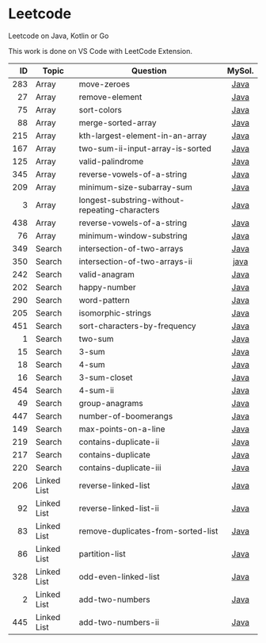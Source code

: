 # Leetcode
Leetcode on Java, Kotlin or Go

This work is done on VS Code with LeetCode Extension.

| ID | Topic | Question | MySol. |
| ---: | --- | --- | :---: |
| 283 | Array | move-zeroes | [Java](283.move-zeroes.java)
| 27 | Array | remove-element | [Java](27.remove-element.java)
| 75 | Array | sort-colors | [Java](75.sort-colors.java)
| 88 | Array | merge-sorted-array | [Java](88.merge-sorted-array.java)
| 215 | Array | kth-largest-element-in-an-array | [Java](215.kth-largest-element-in-an-array.java)
| 167 | Array | two-sum-ii-input-array-is-sorted | [Java](167.two-sum-ii-input-array-is-sorted.java)
| 125 | Array | valid-palindrome | [Java](125.valid-palindrome.java)
| 345 | Array | reverse-vowels-of-a-string | [Java](345.reverse-vowels-of-a-string.java)
| 209 | Array | minimum-size-subarray-sum | [Java](209.minimum-size-subarray-sum.java)
| 3 | Array | longest-substring-without-repeating-characters | [Java](3.longest-substring-without-repeating-characters.java)
| 438 | Array | reverse-vowels-of-a-string | [Java](345.reverse-vowels-of-a-string.java)
| 76 | Array | minimum-window-substring | [Java](76.minimum-window-substring.java)
| 349 | Search | intersection-of-two-arrays | [Java](349.intersection-of-two-arrays.java)
| 350 | Search | intersection-of-two-arrays-ii | [java](350.intersection-of-two-arrays-ii.java)
| 242 | Search | valid-anagram | [Java](242.valid-anagram.java)
| 202 | Search | happy-number | [Java](202.happy-number.java)
| 290 | Search | word-pattern | [Java](290.word-pattern.java)
| 205 | Search | isomorphic-strings | [Java](205.isomorphic-strings.java)
| 451 | Search | sort-characters-by-frequency | [Java](451.sort-characters-by-frequency.java)
| 1 | Search | two-sum | [Java](1.two-sum.java)
| 15 | Search | 3-sum | [Java](15.3-sum.java)
| 18 | Search | 4-sum | [Java](18.4-sum.java)
| 16 | Search | 3-sum-closet | [Java](16.3-sum-closest.java)
| 454 | Search | 4-sum-ii | [Java](454.4-sum-ii.java)
| 49 | Search | group-anagrams | [Java](49.group-anagrams.java)
| 447 | Search | number-of-boomerangs | [Java](447.number-of-boomerangs.java)
| 149 | Search | max-points-on-a-line | [Java](149.max-points-on-a-line.java)
| 219 | Search | contains-duplicate-ii | [Java](219.contains-duplicate-ii.java)
| 217 | Search | contains-duplicate | [Java](217.contains-duplicate.java)
| 220 | Search | contains-duplicate-iii | [Java](220.contains-duplicate-iii.java)
| 206 | Linked List | reverse-linked-list | [Java](206.reverse-linked-list.java)
| 92 | Linked List | reverse-linked-list-ii | [Java](92.reverse-linked-list-ii.java)
| 83 | Linked List | remove-duplicates-from-sorted-list | [Java](83.remove-duplicates-from-sorted-list.java)
| 86 | Linked List | partition-list | [Java](86.partition-list.java)
| 328 | Linked List | odd-even-linked-list | [Java](328.odd-even-linked-list.java)
| 2 | Linked List | add-two-numbers | [Java](2.add-two-numbers.java)
| 445 | Linked List | add-two-numbers-ii | [Java](445.add-two-numbers-ii.java)